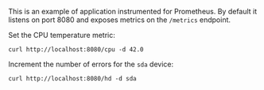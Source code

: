 This is an example of application instrumented for Prometheus. By default it
listens on port 8080 and exposes metrics on the `/metrics` endpoint.

Set the CPU temperature metric:

```
curl http://localhost:8080/cpu -d 42.0
```

Increment the number of errors for the `sda` device:

```
curl http://localhost:8080/hd -d sda
```
